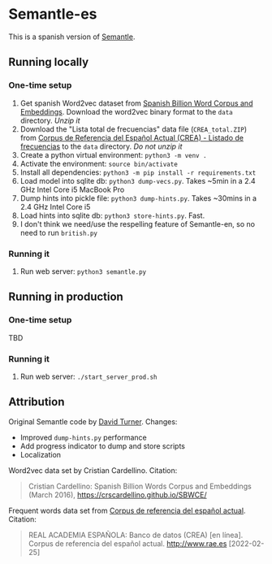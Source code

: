 # Semantle-es

This is a spanish version of [Semantle](https://semantle.novalis.org).

## Running locally
### One-time setup
1. Get spanish Word2vec dataset from [Spanish Billion Word Corpus and Embeddings](https://crscardellino.github.io/SBWCE/). Download the word2vec binary format to the `data` directory. _Unzip it_
1. Download the "Lista total de frecuencias" data file (`CREA_total.ZIP`) from [Corpus de Referencia del Español Actual (CREA) - Listado de frecuencias](http://corpus.rae.es/lfrecuencias.html) to the `data` directory. _Do not unzip it_
1. Create a python virtual environment: `python3 -m venv .`
1. Activate the environment: `source bin/activate`
1. Install all dependencies: `python3 -m pip install -r requirements.txt`
1. Load model into sqlite db: `python3 dump-vecs.py`. Takes ~5min in a 2.4 GHz Intel Core i5 MacBook Pro
1. Dump hints into pickle file: `python3 dump-hints.py`. Takes ~30mins in a 2.4 GHz Intel Core i5
1. Load hints into sqlite db: `python3 store-hints.py`. Fast.
1. I don't think we need/use the respelling feature of Semantle-en, so no need to run `british.py`

### Running it
1. Run web server: `python3 semantle.py`

## Running in production
### One-time setup
TBD

### Running it
1. Run web server: `./start_server_prod.sh`

## Attribution
Original Semantle code by [David Turner](https://novalis.org). Changes:
  - Improved `dump-hints.py` performance
  - Add progress indicator to dump and store scripts
  - Localization

Word2vec data set by Cristian Cardellino. Citation:
> Cristian Cardellino: Spanish Billion Words Corpus and Embeddings (March 2016), https://crscardellino.github.io/SBWCE/

Frequent words data set from [Corpus de referencia del español actual](http://corpus.rae.es/lfrecuencias.html). Citation:
> REAL ACADEMIA ESPAÑOLA: Banco de datos (CREA) [en línea]. Corpus de referencia del español actual. <http://www.rae.es> [2022-02-25]

